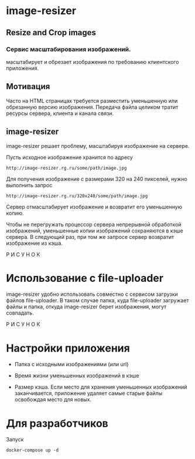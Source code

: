 # image-resizer
## Resize and Crop images

### Сервис масштабирования изображений.
масштабирует и обрезает изображения по требованию клиентского приложения.


## Мотивация

Часто на HTML страницах требуется разместить уменьшенную или обрезанную версию изображения. Передача файла целиком тратит ресурсы сервера, клиента и канала связи. 

##  image-resizer

image-resizer решает проблему, масштабируя изображение на сервере.

Пусть исходное изображение хранится по адресу

    http://image-resizer.rg.ru/some/path/image.jpg

    
Для получения изображение с размерами 320 на 240 пикселей, нужно выполнить запрос

    http://image-resizer.rg.ru/320x240/some/path/image.jpg

Сервер отмасштабирует изображение и возвратит его уменьшенную копию.

Чтобы не перегружать процессор сервера непрерывной обработкой изображений, уменьшенные копии изображений сохраняются в кэше сервера. В следующий раз, при том же запросе сервер возвратит изображение из кэша. 

Р И С У Н О К



# Использование с file-uploader

image-resizer удобно использовать совместно с сервисом загрузки файлов file-uploader. В таком случае папка, куда file-uploader загружает файлы и папка, откуда image-resizer берет изображения, могут совпадать.


Р И С У Н О К


# Настройки приложения

- Папка с исходными изображениями (или url)

- Время жизни уменьшенных изображений в кэше

- Размер кэша. Если место для хранения уменьшенных изображений заканчивается, приложение удаляет самые старые файлы освобождая место для новых.



 

#  Для разработчиков

Запуск

    docker-compose up -d



